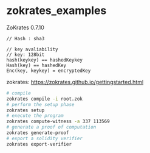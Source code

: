 # zokrates_examples

ZoKrates 0.7.10

```
// Hash : sha3

// key avaliability
// key: 128bit
hash(keykey) == hashedKeykey
Hash(key) == hashedKey
Enc(key, keykey) = encryptedKey  
```

zokrates: https://zokrates.github.io/gettingstarted.html

```sh
# compile
zokrates compile -i root.zok
# perform the setup phase
zokrates setup
# execute the program
zokrates compute-witness -a 337 113569
# generate a proof of computation
zokrates generate-proof
# export a solidity verifier
zokrates export-verifier
```



